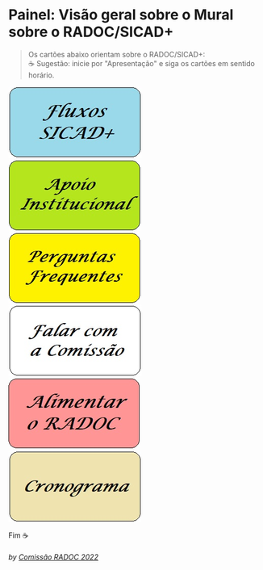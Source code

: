 # Painel: Visão geral sobre o Mural sobre o RADOC/SICAD+

> Os cartões abaixo orientam sobre o RADOC/SICAD+:<br>&#9749; Sugestão: inicie por "Apresentação" e siga os cartões em sentido horário.

<!--- [![](../media/painel-zero-apresentacao.jpg)](./lattes.md/) --->
[![](../media/painel-zero-fluxos.jpg)](./form-fluxos.md#fluxos-sicad/)
[![](../media/painel-zero-apoio-institucional.jpg)](./form-apoio-institucional.md#apoio-institucional/)
[![](../media/painel-zero-perguntas-frequentes.jpg)](./form-perguntas-frequentes.md#perguntas-frequentes/)
[![](../media/painel-zero-comissao.jpg)](./form-comissao.md/)
[![](../media/painel-zero-radoc.jpg)](./painel-radoc.md#painel-alimentar-o-radoc/)
[![](../media/painel-zero-cronograma.jpg)](./form-cronograma.md#cronograma/)

Fim	&#9749;
###### *by [Comissão RADOC 2022](./x-index.md)*
